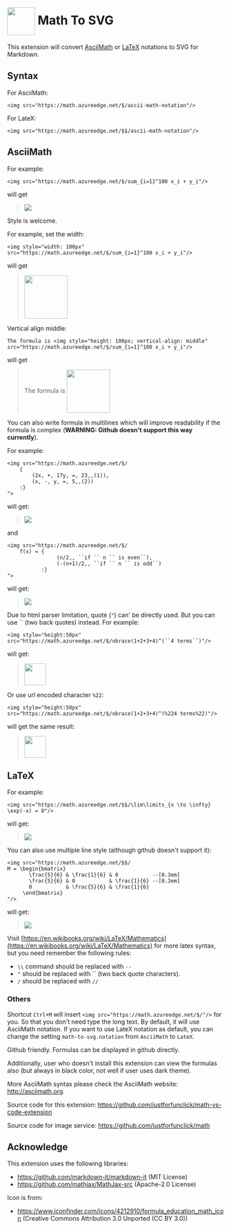 # <img style="width:64px; vertical-align:middle" src="https://raw.githubusercontent.com/justforfun-click/math-vs-code-extension/master/icon.png"> Math To SVG

This extension will convert [AsciiMath](http://asciimath.org/) or [LaTeX](https://en.wikibooks.org/wiki/LaTeX) notations to SVG for Markdown.

## Syntax
For AsciiMath:

```
<img src="https://math.azureedge.net/$/ascii-math-notation"/>
```

For LateX:

```
<img src="https://math.azureedge.net/$$/ascii-math-notation"/>
```

## AsciiMath
For example:

```
<img src="https://math.azureedge.net/$/sum_{i=1}^100 x_i + y_i"/>
```

will get

> <img src="https://math.azureedge.net/$/sum_{i=1}^100 x_i + y_i"/>

Style is welcome.

For example, set the width:

```
<img style="width: 100px" src="https://math.azureedge.net/$/sum_{i=1}^100 x_i + y_i"/>
```

will get

> <img style="width: 100px" src="https://math.azureedge.net/$/sum_{i=1}^100 x_i + y_i"/>

Vertical align middle:

```
The formula is <img style="height: 100px; vertical-align: middle" src="https://math.azureedge.net/$/sum_{i=1}^100 x_i + y_i"/>
```

will get

> The formula is <img style="height: 100px; vertical-align: middle" src="https://math.azureedge.net/$/sum_{i=1}^100 x_i + y_i"/>

You can also write formula in multilines which will improve readability if the formula is complex (**WARNING: Github doesn't support this way currently**).

For example:

```
<img src="https://math.azureedge.net/$/
    {
        (2x, +, 17y, =, 23,,(1)),
        (x, -, y, =, 5,,(2))
    :}
">
```

will get:

> <img src="https://math.azureedge.net/$/
    {
        (2x, +, 17y, =, 23,,(1)),
        (x, -, y, =, 5,,(2))
    :}
">

and

```
<img src="https://math.azureedge.net/$/
    f(x) = {
                (n/2,, ``if `` n `` is even``),
                (-(n+1)/2,, ``if `` n `` is odd``)
           :}
">
```

will get:

> <img src="https://math.azureedge.net/$/
    f(x) = {
                (n/2,, ``if `` n `` is even``),
                (-(n+1)/2,, ``if `` n `` is odd``)
           :}
">

Due to html parser limitation, quote (`"`) can' be directly used. But you can use `` (two back quotes) instead.
For example:
```
<img style="height:50px" src="https://math.azureedge.net/$/obrace(1+2+3+4)^(``4 terms``)"/>
```

will get:

> <img style="height:50px" src="https://math.azureedge.net/$/obrace(1+2+3+4)^(``4 terms``)"/>

Or use url encoded character `%22`:
```
<img style="height:50px" src="https://math.azureedge.net/$/obrace(1+2+3+4)^(%224 terms%22)"/>
```

will get the same result:
> <img style="height:50px" src="https://math.azureedge.net/$/obrace(1+2+3+4)^(%224 terms%22)"/>

## LaTeX
For example:

```
<img src="https://math.azureedge.net/$$/\lim\limits_{x \to \infty} \exp(-x) = 0"/>
```

will get:

> <img src="https://math.azureedge.net/$$/\lim\limits_{x \to \infty} \exp(-x) = 0"/>

You can also use multiple line style (although github doesn't support it):
```
<img src="https://math.azureedge.net/$$/
M = \begin{bmatrix}
       \frac{5}{6} & \frac{1}{6} & 0           --[0.3em]
       \frac{5}{6} & 0           & \frac{1}{6} --[0.3em]
       0           & \frac{5}{6} & \frac{1}{6}
     \end{bmatrix}
"/>
```

will get:
> <img src="https://math.azureedge.net/$$/
M = \begin{bmatrix}
       \frac{5}{6} & \frac{1}{6} & 0           --[0.3em]
       \frac{5}{6} & 0           & \frac{1}{6} --[0.3em]
       0           & \frac{5}{6} & \frac{1}{6}
     \end{bmatrix}
"/>

Visit [https://en.wikibooks.org/wiki/LaTeX/Mathematics](https://en.wikibooks.org/wiki/LaTeX/Mathematics) for more latex syntax, but you need
remember the following rules:
* `\\` command should be replaced with `--`
* `"` should be replaced with `` (two back quote characters).
* `/` should be replaced with `//`

### Others
Shortcut `Ctrl+M` will insert `<img src="https://math.azureedge.net/$/"/>` for you. So that you don't need type the long text.
By default, it will use AsciiMath notation. If you want to use LateX notation as default, you can change the setting `math-to-svg.notation`
from `AsciiMath` to `LateX`.

Github friendly. Formulas can be displayed in github directly.

Additionally, user who doesn't install this extension can view the formulas also (but always in black color, not well if user uses dark theme).

More AsciiMath syntax please check the AsciiMath website: http://asciimath.org.

Source code for this extension: https://github.com/justforfunclick/math-vs-code-extension

Source code for image service: https://github.com/justforfunclick/math

## Acknowledge

This extension uses the following libraries:

* https://github.com/markdown-it/markdown-it (MIT License)
* https://github.com/mathjax/MathJax-src (Apache-2.0 License)

Icon is from:

* https://www.iconfinder.com/icons/4212910/formula_education_math_icon (Creative Commons Attribution 3.0 Unported (CC BY 3.0))
